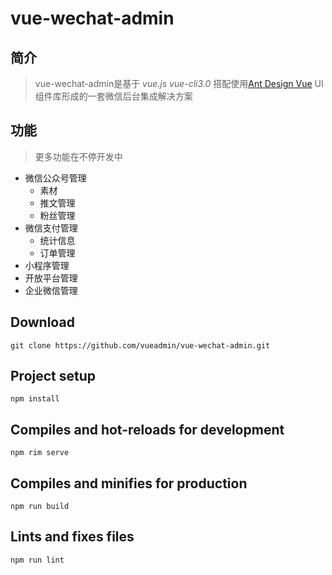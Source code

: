 # vue-wechat-admin

## 简介

> vue-wechat-admin是基于 *vue.js* *vue-cli3.0* 搭配使用[Ant Design Vue](https://github.com/vueComponent/ant-design-vue) UI组件库形成的一套微信后台集成解决方案

## 功能

> 更多功能在不停开发中

- 微信公众号管理
  - 素材
  - 推文管理
  - 粉丝管理
- 微信支付管理
  - 统计信息
  - 订单管理
- 小程序管理
- 开放平台管理
- 企业微信管理

## Download

`git clone https://github.com/vueadmin/vue-wechat-admin.git`

## Project setup

`npm install`

## Compiles and hot-reloads for development

`npm rim serve`

## Compiles and minifies for production

`npm run build`

## Lints and fixes files

`npm run lint`